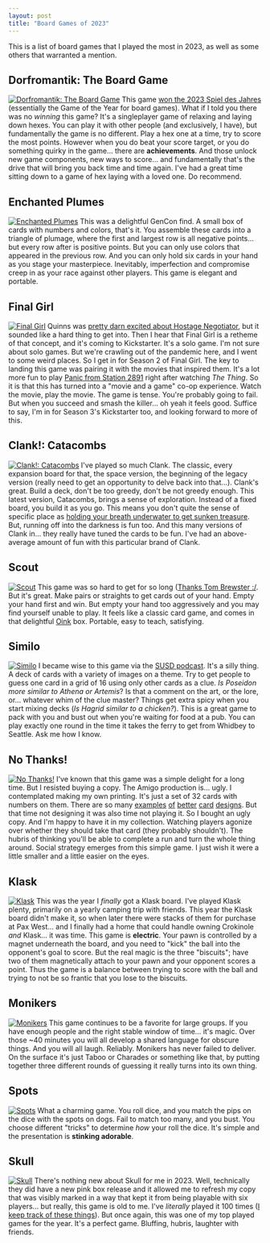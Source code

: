 ```yaml
---
layout: post
title: "Board Games of 2023"
---
```

This is a list of board games that I played the most in 2023, as well as some others that warranted a mention. 

## Dorfromantik: The Board Game
[![Dorfromantik: The Board Game](/media/posts/dorfromantik.webp)](https://boardgamegeek.com/boardgame/370591/dorfromantik-board-game)
This game [won the 2023 Spiel des Jahres](https://www.spiel-des-jahres.de/en/award-winners-2023/) (essentially the Game of the Year for board games). What if I told you there was no _winning_ this game? It's a singleplayer game of relaxing and laying down hexes. You can play it with other people (and exclusively, I have), but fundamentally the game is no different. Play a hex one at a time, try to score the most points. However when you do beat your score target, or you do something quirky in the game… there are __achievements__. And those unlock new game components, new ways to score… and fundamentally that's the drive that will bring you back time and time again. I've had a great time sitting down to a game of hex laying with a loved one. Do recommend.

## Enchanted Plumes
[![Enchanted Plumes](/media/posts/enchanted-plumes.webp)](https://boardgamegeek.com/boardgame/322010/enchanted-plumes)
This was a delightful GenCon find. A small box of cards with numbers and colors, that's it. You assemble these cards into a triangle of plumage, where the first and largest row is all negative points… but every row after is positive points. But you can only use colors that appeared in the previous row. And you can only hold six cards in your hand as you stage your masterpiece. Inevitably, imperfection and compromise creep in as your race against other players. This game is elegant and portable.

## Final Girl
[![Final Girl](/media/posts/final-girl.webp)](https://boardgamegeek.com/boardgame/277659/final-girl)
Quinns was [pretty darn excited about Hostage Negotiator](https://www.shutupandsitdown.com/videos/review-hostage-negotiator-career/), but it sounded like a hard thing to get into. Then I hear that Final Girl is a retheme of that concept, and it's coming to Kickstarter. It's a solo game. I'm not sure about solo games. But we're crawling out of the pandemic here, and I went to some weird places. So I get in for Season 2 of Final Girl. The key to landing this game was pairing it with the movies that inspired them. It's a lot more fun to play [Panic from Station 2891](https://boardgamegeek.com/boardgameexpansion/354776/final-girl-panic-station-2891) right after watching _The Thing_. So it is that this has turned into a "movie and a game" co-op experience. Watch the movie, play the movie. The game is tense. You're probably going to fail. But when you succeed and smash the killer… oh yeah it feels good. Suffice to say, I'm in for Season 3's Kickstarter too, and looking forward to more of this.

## Clank!: Catacombs
[![Clank!: Catacombs](/media/posts/clank-catacombs.webp)](https://boardgamegeek.com/boardgame/365717/clank-catacombs)
I've played so much Clank. The classic, every expansion board for that, the space version, the beginning of the legacy version (really need to get an opportunity to delve back into that…). Clank's great. Build a deck, don't be too greedy, don't be not greedy enough. This latest version, Catacombs, brings a sense of exploration. Instead of a fixed board, you build it as you go. This means you don't quite the sense of specific place as [holding your breath underwater to get sunken treasure](https://boardgamegeek.com/image/6628353/clank-sunken-treasures). But, running off into the darkness is fun too. And this many versions of Clank in… they really have tuned the cards to be fun. I've had an above-average amount of fun with this particular brand of Clank.

## Scout
[![Scout](/media/posts/scout.webp)](https://boardgamegeek.com/boardgame/291453/scout)
This game was so hard to get for so long ([Thanks Tom Brewster :/](https://www.youtube.com/watch?v=bFZIr5feAPE). But it's great. Make pairs or straights to get cards out of your hand. Empty your hand first and win. But empty your hand too aggressively and you may find yourself unable to play. It feels like a classic card game, and comes in that delightful [Oink](https://oinkgames.com/en/) box. Portable, easy to teach, satisfying.

## Similo
[![Similo](/media/posts/similo.webp)](https://boardgamegeek.com/boardgame/268620/similo)
I became wise to this game via the [SUSD podcast](https://www.shutupandsitdown.com/tag/ohanami/). It's a silly thing. A deck of cards with a variety of images on a theme. Try to get people to guess one card in a grid of 16 using only other cards as a clue. _Is Poseidon more similar to Athena or Artemis_? Is that a comment on the art, or the lore, or… whatever whim of the clue master? Things get extra spicy when you start mixing decks (_Is Hagrid similar to a chicken?_). This is a great game to pack with you and bust out when you're waiting for food at a pub. You can play exactly one round in the time it takes the ferry to get from Whidbey to Seattle. Ask me how I know.

## No Thanks!
[![No Thanks!](/media/posts/no-thanks.webp)](https://boardgamegeek.com/boardgame/12942/no-thanks)
I've known that this game was a simple delight for a long time. But I resisted buying a copy. The Amigo production is… ugly. I contemplated making my own printing. It's just a set of 32 cards with numbers on them. There are so many [examples](https://boardgamegeek.com/image/2577105/no-thanks) [of](https://boardgamegeek.com/image/2685317/no-thanks) [better](https://boardgamegeek.com/image/292942/no-thanks) [card](https://boardgamegeek.com/image/446116/no-thanks) [designs](https://boardgamegeek.com/image/1971218/no-thanks). But that time not designing it was also time not playing it. So I bought an ugly copy. And I'm happy to have it in my collection. Watching players agonize over whether they should take that card (they probably shouldn't). The hubris of thinking you'll be able to complete a run and turn the whole thing around. Social strategy emerges from this simple game. I just wish it were a little smaller and a little easier on the eyes.

## Klask
[![Klask](/media/posts/klask.webp)](https://boardgamegeek.com/boardgame/165722/klask)
This was the year I _finally_ got a Klask board. I've played Klask plenty, primarily on a yearly camping trip with friends. This year the Klask board didn't make it, so when later there were stacks of them for purchase at Pax West… and I finally had a home that could handle owning Crokinole _and_ Klask… it was time. This game is __electric__. Your pawn is controlled by a magnet underneath the board, and you need to "kick" the ball into the opponent's goal to score. But the real magic is the three "biscuits"; have two of them magnetically attach to your pawn and your opponent scores a point. Thus the game is a balance between trying to score with the ball and trying to not be so frantic that you lose to the biscuits.

## Monikers
[![Monikers](/media/posts/monikers.webp)](https://boardgamegeek.com/boardgame/156546/monikers)
This game continues to be a favorite for large groups. If you have enough people and the right stable window of time… it's magic. Over those ~40 minutes you will all develop a shared language for obscure things. And you will all laugh. Reliably. Monikers has never failed to deliver. On the surface it's just Taboo or Charades or something like that, by putting together three different rounds of guessing it really turns into its own thing.

## Spots
[![Spots](/media/posts/spots.webp)](https://boardgamegeek.com/boardgame/372559/spots)
What a charming game. You roll dice, and you match the pips on the dice with the spots on dogs. Fail to match too many, and you bust. You choose different "tricks" to determine _how_ your roll the dice. It's simple and the presentation is __stinking adorable__.

## Skull
[![Skull](/media/posts/skull.png)](https://boardgamegeek.com/boardgame/92415/skull)
There's nothing new about Skull for me in 2023. Well, technically they did have a new pink box release and it allowed me to refresh my copy that was visibly marked in a way that kept it from being playable with six players… but really, this game is old to me. I've _literally_ played it 100 times ([I keep track of these things](https://www.bgstatsapp.com/)). But once again, this was one of my top played games for the year. It's a perfect game. Bluffing, hubris, laughter with friends.
